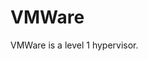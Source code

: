 <!-- TITLE: VMWare -->
<!-- SUBTITLE: A quick summary of Vmware -->

# VMWare

VMWare is a level 1 hypervisor.